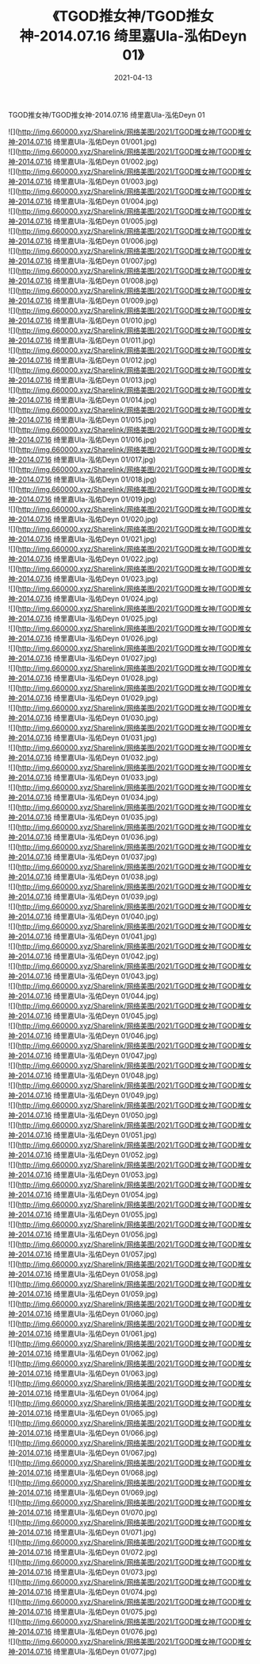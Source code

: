 ﻿---
layout: post
title:  《TGOD推女神/TGOD推女神-2014.07.16 绮里嘉Ula-泓佑Deyn 01》
date:   2021-04-13
img: http://img.660000.xyz/Sharelink/网络美图/2021/TGOD推女神/TGOD推女神-2014.07.16 绮里嘉Ula-泓佑Deyn 01/000.jpg
categories: [美女, 清纯, 唯美]
---

TGOD推女神/TGOD推女神-2014.07.16 绮里嘉Ula-泓佑Deyn 01

 ![](http://img.660000.xyz/Sharelink/网络美图/2021/TGOD推女神/TGOD推女神-2014.07.16 绮里嘉Ula-泓佑Deyn 01/001.jpg) <br>![](http://img.660000.xyz/Sharelink/网络美图/2021/TGOD推女神/TGOD推女神-2014.07.16 绮里嘉Ula-泓佑Deyn 01/002.jpg) <br>![](http://img.660000.xyz/Sharelink/网络美图/2021/TGOD推女神/TGOD推女神-2014.07.16 绮里嘉Ula-泓佑Deyn 01/003.jpg) <br>![](http://img.660000.xyz/Sharelink/网络美图/2021/TGOD推女神/TGOD推女神-2014.07.16 绮里嘉Ula-泓佑Deyn 01/004.jpg) <br>![](http://img.660000.xyz/Sharelink/网络美图/2021/TGOD推女神/TGOD推女神-2014.07.16 绮里嘉Ula-泓佑Deyn 01/005.jpg) <br>![](http://img.660000.xyz/Sharelink/网络美图/2021/TGOD推女神/TGOD推女神-2014.07.16 绮里嘉Ula-泓佑Deyn 01/006.jpg) <br>![](http://img.660000.xyz/Sharelink/网络美图/2021/TGOD推女神/TGOD推女神-2014.07.16 绮里嘉Ula-泓佑Deyn 01/007.jpg) <br>![](http://img.660000.xyz/Sharelink/网络美图/2021/TGOD推女神/TGOD推女神-2014.07.16 绮里嘉Ula-泓佑Deyn 01/008.jpg) <br>![](http://img.660000.xyz/Sharelink/网络美图/2021/TGOD推女神/TGOD推女神-2014.07.16 绮里嘉Ula-泓佑Deyn 01/009.jpg) <br>![](http://img.660000.xyz/Sharelink/网络美图/2021/TGOD推女神/TGOD推女神-2014.07.16 绮里嘉Ula-泓佑Deyn 01/010.jpg) <br>![](http://img.660000.xyz/Sharelink/网络美图/2021/TGOD推女神/TGOD推女神-2014.07.16 绮里嘉Ula-泓佑Deyn 01/011.jpg) <br>![](http://img.660000.xyz/Sharelink/网络美图/2021/TGOD推女神/TGOD推女神-2014.07.16 绮里嘉Ula-泓佑Deyn 01/012.jpg) <br>![](http://img.660000.xyz/Sharelink/网络美图/2021/TGOD推女神/TGOD推女神-2014.07.16 绮里嘉Ula-泓佑Deyn 01/013.jpg) <br>![](http://img.660000.xyz/Sharelink/网络美图/2021/TGOD推女神/TGOD推女神-2014.07.16 绮里嘉Ula-泓佑Deyn 01/014.jpg) <br>![](http://img.660000.xyz/Sharelink/网络美图/2021/TGOD推女神/TGOD推女神-2014.07.16 绮里嘉Ula-泓佑Deyn 01/015.jpg) <br>![](http://img.660000.xyz/Sharelink/网络美图/2021/TGOD推女神/TGOD推女神-2014.07.16 绮里嘉Ula-泓佑Deyn 01/016.jpg) <br>![](http://img.660000.xyz/Sharelink/网络美图/2021/TGOD推女神/TGOD推女神-2014.07.16 绮里嘉Ula-泓佑Deyn 01/017.jpg) <br>![](http://img.660000.xyz/Sharelink/网络美图/2021/TGOD推女神/TGOD推女神-2014.07.16 绮里嘉Ula-泓佑Deyn 01/018.jpg) <br>![](http://img.660000.xyz/Sharelink/网络美图/2021/TGOD推女神/TGOD推女神-2014.07.16 绮里嘉Ula-泓佑Deyn 01/019.jpg) <br>![](http://img.660000.xyz/Sharelink/网络美图/2021/TGOD推女神/TGOD推女神-2014.07.16 绮里嘉Ula-泓佑Deyn 01/020.jpg) <br>![](http://img.660000.xyz/Sharelink/网络美图/2021/TGOD推女神/TGOD推女神-2014.07.16 绮里嘉Ula-泓佑Deyn 01/021.jpg) <br>![](http://img.660000.xyz/Sharelink/网络美图/2021/TGOD推女神/TGOD推女神-2014.07.16 绮里嘉Ula-泓佑Deyn 01/022.jpg) <br>![](http://img.660000.xyz/Sharelink/网络美图/2021/TGOD推女神/TGOD推女神-2014.07.16 绮里嘉Ula-泓佑Deyn 01/023.jpg) <br>![](http://img.660000.xyz/Sharelink/网络美图/2021/TGOD推女神/TGOD推女神-2014.07.16 绮里嘉Ula-泓佑Deyn 01/024.jpg) <br>![](http://img.660000.xyz/Sharelink/网络美图/2021/TGOD推女神/TGOD推女神-2014.07.16 绮里嘉Ula-泓佑Deyn 01/025.jpg) <br>![](http://img.660000.xyz/Sharelink/网络美图/2021/TGOD推女神/TGOD推女神-2014.07.16 绮里嘉Ula-泓佑Deyn 01/026.jpg) <br>![](http://img.660000.xyz/Sharelink/网络美图/2021/TGOD推女神/TGOD推女神-2014.07.16 绮里嘉Ula-泓佑Deyn 01/027.jpg) <br>![](http://img.660000.xyz/Sharelink/网络美图/2021/TGOD推女神/TGOD推女神-2014.07.16 绮里嘉Ula-泓佑Deyn 01/028.jpg) <br>![](http://img.660000.xyz/Sharelink/网络美图/2021/TGOD推女神/TGOD推女神-2014.07.16 绮里嘉Ula-泓佑Deyn 01/029.jpg) <br>![](http://img.660000.xyz/Sharelink/网络美图/2021/TGOD推女神/TGOD推女神-2014.07.16 绮里嘉Ula-泓佑Deyn 01/030.jpg) <br>![](http://img.660000.xyz/Sharelink/网络美图/2021/TGOD推女神/TGOD推女神-2014.07.16 绮里嘉Ula-泓佑Deyn 01/031.jpg) <br>![](http://img.660000.xyz/Sharelink/网络美图/2021/TGOD推女神/TGOD推女神-2014.07.16 绮里嘉Ula-泓佑Deyn 01/032.jpg) <br>![](http://img.660000.xyz/Sharelink/网络美图/2021/TGOD推女神/TGOD推女神-2014.07.16 绮里嘉Ula-泓佑Deyn 01/033.jpg) <br>![](http://img.660000.xyz/Sharelink/网络美图/2021/TGOD推女神/TGOD推女神-2014.07.16 绮里嘉Ula-泓佑Deyn 01/034.jpg) <br>![](http://img.660000.xyz/Sharelink/网络美图/2021/TGOD推女神/TGOD推女神-2014.07.16 绮里嘉Ula-泓佑Deyn 01/035.jpg) <br>![](http://img.660000.xyz/Sharelink/网络美图/2021/TGOD推女神/TGOD推女神-2014.07.16 绮里嘉Ula-泓佑Deyn 01/036.jpg) <br>![](http://img.660000.xyz/Sharelink/网络美图/2021/TGOD推女神/TGOD推女神-2014.07.16 绮里嘉Ula-泓佑Deyn 01/037.jpg) <br>![](http://img.660000.xyz/Sharelink/网络美图/2021/TGOD推女神/TGOD推女神-2014.07.16 绮里嘉Ula-泓佑Deyn 01/038.jpg) <br>![](http://img.660000.xyz/Sharelink/网络美图/2021/TGOD推女神/TGOD推女神-2014.07.16 绮里嘉Ula-泓佑Deyn 01/039.jpg) <br>![](http://img.660000.xyz/Sharelink/网络美图/2021/TGOD推女神/TGOD推女神-2014.07.16 绮里嘉Ula-泓佑Deyn 01/040.jpg) <br>![](http://img.660000.xyz/Sharelink/网络美图/2021/TGOD推女神/TGOD推女神-2014.07.16 绮里嘉Ula-泓佑Deyn 01/041.jpg) <br>![](http://img.660000.xyz/Sharelink/网络美图/2021/TGOD推女神/TGOD推女神-2014.07.16 绮里嘉Ula-泓佑Deyn 01/042.jpg) <br>![](http://img.660000.xyz/Sharelink/网络美图/2021/TGOD推女神/TGOD推女神-2014.07.16 绮里嘉Ula-泓佑Deyn 01/043.jpg) <br>![](http://img.660000.xyz/Sharelink/网络美图/2021/TGOD推女神/TGOD推女神-2014.07.16 绮里嘉Ula-泓佑Deyn 01/044.jpg) <br>![](http://img.660000.xyz/Sharelink/网络美图/2021/TGOD推女神/TGOD推女神-2014.07.16 绮里嘉Ula-泓佑Deyn 01/045.jpg) <br>![](http://img.660000.xyz/Sharelink/网络美图/2021/TGOD推女神/TGOD推女神-2014.07.16 绮里嘉Ula-泓佑Deyn 01/046.jpg) <br>![](http://img.660000.xyz/Sharelink/网络美图/2021/TGOD推女神/TGOD推女神-2014.07.16 绮里嘉Ula-泓佑Deyn 01/047.jpg) <br>![](http://img.660000.xyz/Sharelink/网络美图/2021/TGOD推女神/TGOD推女神-2014.07.16 绮里嘉Ula-泓佑Deyn 01/048.jpg) <br>![](http://img.660000.xyz/Sharelink/网络美图/2021/TGOD推女神/TGOD推女神-2014.07.16 绮里嘉Ula-泓佑Deyn 01/049.jpg) <br>![](http://img.660000.xyz/Sharelink/网络美图/2021/TGOD推女神/TGOD推女神-2014.07.16 绮里嘉Ula-泓佑Deyn 01/050.jpg) <br>![](http://img.660000.xyz/Sharelink/网络美图/2021/TGOD推女神/TGOD推女神-2014.07.16 绮里嘉Ula-泓佑Deyn 01/051.jpg) <br>![](http://img.660000.xyz/Sharelink/网络美图/2021/TGOD推女神/TGOD推女神-2014.07.16 绮里嘉Ula-泓佑Deyn 01/052.jpg) <br>![](http://img.660000.xyz/Sharelink/网络美图/2021/TGOD推女神/TGOD推女神-2014.07.16 绮里嘉Ula-泓佑Deyn 01/053.jpg) <br>![](http://img.660000.xyz/Sharelink/网络美图/2021/TGOD推女神/TGOD推女神-2014.07.16 绮里嘉Ula-泓佑Deyn 01/054.jpg) <br>![](http://img.660000.xyz/Sharelink/网络美图/2021/TGOD推女神/TGOD推女神-2014.07.16 绮里嘉Ula-泓佑Deyn 01/055.jpg) <br>![](http://img.660000.xyz/Sharelink/网络美图/2021/TGOD推女神/TGOD推女神-2014.07.16 绮里嘉Ula-泓佑Deyn 01/056.jpg) <br>![](http://img.660000.xyz/Sharelink/网络美图/2021/TGOD推女神/TGOD推女神-2014.07.16 绮里嘉Ula-泓佑Deyn 01/057.jpg) <br>![](http://img.660000.xyz/Sharelink/网络美图/2021/TGOD推女神/TGOD推女神-2014.07.16 绮里嘉Ula-泓佑Deyn 01/058.jpg) <br>![](http://img.660000.xyz/Sharelink/网络美图/2021/TGOD推女神/TGOD推女神-2014.07.16 绮里嘉Ula-泓佑Deyn 01/059.jpg) <br>![](http://img.660000.xyz/Sharelink/网络美图/2021/TGOD推女神/TGOD推女神-2014.07.16 绮里嘉Ula-泓佑Deyn 01/060.jpg) <br>![](http://img.660000.xyz/Sharelink/网络美图/2021/TGOD推女神/TGOD推女神-2014.07.16 绮里嘉Ula-泓佑Deyn 01/061.jpg) <br>![](http://img.660000.xyz/Sharelink/网络美图/2021/TGOD推女神/TGOD推女神-2014.07.16 绮里嘉Ula-泓佑Deyn 01/062.jpg) <br>![](http://img.660000.xyz/Sharelink/网络美图/2021/TGOD推女神/TGOD推女神-2014.07.16 绮里嘉Ula-泓佑Deyn 01/063.jpg) <br>![](http://img.660000.xyz/Sharelink/网络美图/2021/TGOD推女神/TGOD推女神-2014.07.16 绮里嘉Ula-泓佑Deyn 01/064.jpg) <br>![](http://img.660000.xyz/Sharelink/网络美图/2021/TGOD推女神/TGOD推女神-2014.07.16 绮里嘉Ula-泓佑Deyn 01/065.jpg) <br>![](http://img.660000.xyz/Sharelink/网络美图/2021/TGOD推女神/TGOD推女神-2014.07.16 绮里嘉Ula-泓佑Deyn 01/066.jpg) <br>![](http://img.660000.xyz/Sharelink/网络美图/2021/TGOD推女神/TGOD推女神-2014.07.16 绮里嘉Ula-泓佑Deyn 01/067.jpg) <br>![](http://img.660000.xyz/Sharelink/网络美图/2021/TGOD推女神/TGOD推女神-2014.07.16 绮里嘉Ula-泓佑Deyn 01/068.jpg) <br>![](http://img.660000.xyz/Sharelink/网络美图/2021/TGOD推女神/TGOD推女神-2014.07.16 绮里嘉Ula-泓佑Deyn 01/069.jpg) <br>![](http://img.660000.xyz/Sharelink/网络美图/2021/TGOD推女神/TGOD推女神-2014.07.16 绮里嘉Ula-泓佑Deyn 01/070.jpg) <br>![](http://img.660000.xyz/Sharelink/网络美图/2021/TGOD推女神/TGOD推女神-2014.07.16 绮里嘉Ula-泓佑Deyn 01/071.jpg) <br>![](http://img.660000.xyz/Sharelink/网络美图/2021/TGOD推女神/TGOD推女神-2014.07.16 绮里嘉Ula-泓佑Deyn 01/072.jpg) <br>![](http://img.660000.xyz/Sharelink/网络美图/2021/TGOD推女神/TGOD推女神-2014.07.16 绮里嘉Ula-泓佑Deyn 01/073.jpg) <br>![](http://img.660000.xyz/Sharelink/网络美图/2021/TGOD推女神/TGOD推女神-2014.07.16 绮里嘉Ula-泓佑Deyn 01/074.jpg) <br>![](http://img.660000.xyz/Sharelink/网络美图/2021/TGOD推女神/TGOD推女神-2014.07.16 绮里嘉Ula-泓佑Deyn 01/075.jpg) <br>![](http://img.660000.xyz/Sharelink/网络美图/2021/TGOD推女神/TGOD推女神-2014.07.16 绮里嘉Ula-泓佑Deyn 01/076.jpg) <br>![](http://img.660000.xyz/Sharelink/网络美图/2021/TGOD推女神/TGOD推女神-2014.07.16 绮里嘉Ula-泓佑Deyn 01/077.jpg) <br>